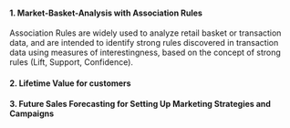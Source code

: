 #### 1. Market-Basket-Analysis with Association Rules
Association Rules are widely used to analyze retail basket or transaction data, and are intended to identify strong rules discovered in transaction data using measures of interestingness, based on the concept of strong rules (Lift, Support, Confidence).

#### 2. Lifetime Value for customers

#### 3. Future Sales Forecasting for Setting Up Marketing Strategies and Campaigns
